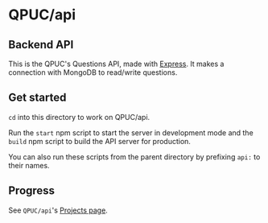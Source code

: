 # QPUC/api
## Backend API 

This is the QPUC's Questions API, made with [Express](https://expressjs.com/). It makes a connection with MongoDB to read/write questions.

## Get started
`cd` into this directory to work on QPUC/api.

Run the `start` npm script to start the server in development mode  and the `build` npm script to build the API server for production.

You can also run these scripts from the parent directory by prefixing `api:` to their names.

## Progress
See `QPUC/api`'s [Projects page](https://github.com/hickatheworlds/QPUC/projects/).